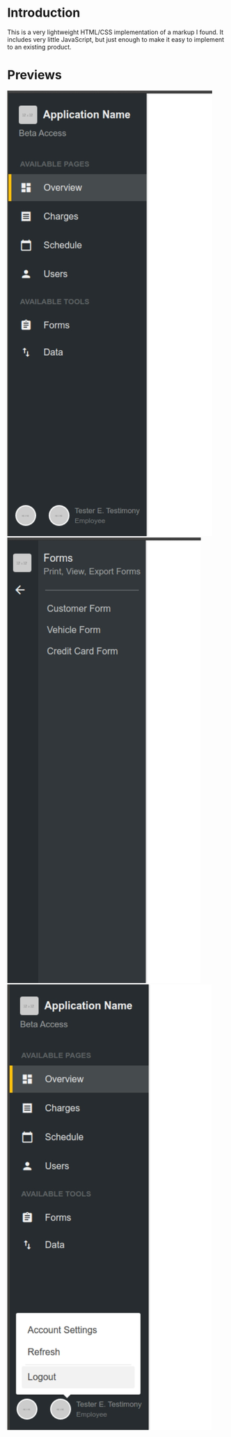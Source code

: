 # Introduction
This is a very lightweight HTML/CSS implementation of a markup I found. It includes very little JavaScript, but just enough to make it easy to implement to an existing product.

# Previews
![preview](https://github.com/amattu2/vertical-navigation-bar/blob/master/previews/demo1.jpg)
![preview](https://github.com/amattu2/vertical-navigation-bar/blob/master/previews/demo2.jpg)
![preview](https://github.com/amattu2/vertical-navigation-bar/blob/master/previews/demo3.jpg)
